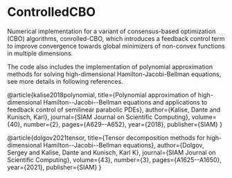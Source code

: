 # ControlledCBO
Numerical implementation for a variant of consensus-based optimization (CBO) algorithms, conrolled-CBO, which introduces a feedback control term to improve convergence towards global minimizers of non-convex functions in multiple dimensions.

The code also includes the implementation of polynomial approximation methods for solving high-dimensional Hamilton-Jacobi-Bellman equations, see more details in following references.

@article{kalise2018polynomial,
  title={Polynomial approximation of high-dimensional Hamilton--Jacobi--Bellman equations and applications to feedback control of semilinear parabolic PDEs},
  author={Kalise, Dante and Kunisch, Karl},
  journal={SIAM Journal on Scientific Computing},
  volume={40},
  number={2},
  pages={A629--A652},
  year={2018},
  publisher={SIAM}
}

@article{dolgov2021tensor,
  title={Tensor decomposition methods for high-dimensional Hamilton--Jacobi--Bellman equations},
  author={Dolgov, Sergey and Kalise, Dante and Kunisch, Karl K},
  journal={SIAM Journal on Scientific Computing},
  volume={43},
  number={3},
  pages={A1625--A1650},
  year={2021},
  publisher={SIAM}
}

